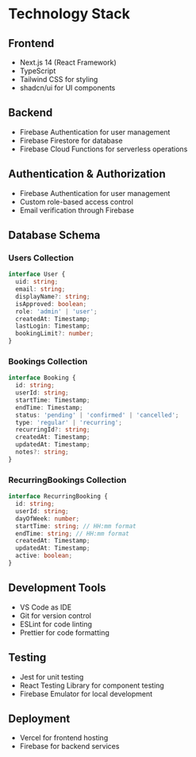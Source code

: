 # Technology Stack

## Frontend
- Next.js 14 (React Framework)
- TypeScript
- Tailwind CSS for styling
- shadcn/ui for UI components

## Backend
- Firebase Authentication for user management
- Firebase Firestore for database
- Firebase Cloud Functions for serverless operations

## Authentication & Authorization
- Firebase Authentication for user management
- Custom role-based access control
- Email verification through Firebase

## Database Schema

### Users Collection
```typescript
interface User {
  uid: string;
  email: string;
  displayName?: string;
  isApproved: boolean;
  role: 'admin' | 'user';
  createdAt: Timestamp;
  lastLogin: Timestamp;
  bookingLimit?: number;
}
```

### Bookings Collection
```typescript
interface Booking {
  id: string;
  userId: string;
  startTime: Timestamp;
  endTime: Timestamp;
  status: 'pending' | 'confirmed' | 'cancelled';
  type: 'regular' | 'recurring';
  recurringId?: string;
  createdAt: Timestamp;
  updatedAt: Timestamp;
  notes?: string;
}
```

### RecurringBookings Collection
```typescript
interface RecurringBooking {
  id: string;
  userId: string;
  dayOfWeek: number;
  startTime: string; // HH:mm format
  endTime: string; // HH:mm format
  createdAt: Timestamp;
  updatedAt: Timestamp;
  active: boolean;
}
```

## Development Tools
- VS Code as IDE
- Git for version control
- ESLint for code linting
- Prettier for code formatting

## Testing
- Jest for unit testing
- React Testing Library for component testing
- Firebase Emulator for local development

## Deployment
- Vercel for frontend hosting
- Firebase for backend services
